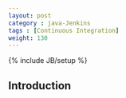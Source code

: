 ```yaml
---
layout: post
category : java-Jenkins
tags : [Continuous Integration]
weight: 130
---
```

{% include JB/setup %}

## Introduction

